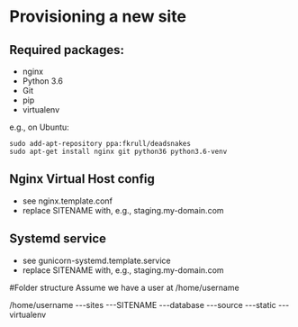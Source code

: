 Provisioning a new site 
===========

## Required packages:

* nginx
* Python 3.6
* Git
* pip
* virtualenv

e.g.,  on Ubuntu:

	sudo add-apt-repository ppa:fkrull/deadsnakes
	sudo apt-get install nginx git python36 python3.6-venv

## Nginx Virtual Host config

* see nginx.template.conf
* replace SITENAME with, e.g., staging.my-domain.com

## Systemd service

* see gunicorn-systemd.template.service
* replace SITENAME with, e.g., staging.my-domain.com

#Folder structure
Assume we have a user at /home/username

/home/username
---sites
	---SITENAME
		---database
		---source
		---static
		---virtualenv
